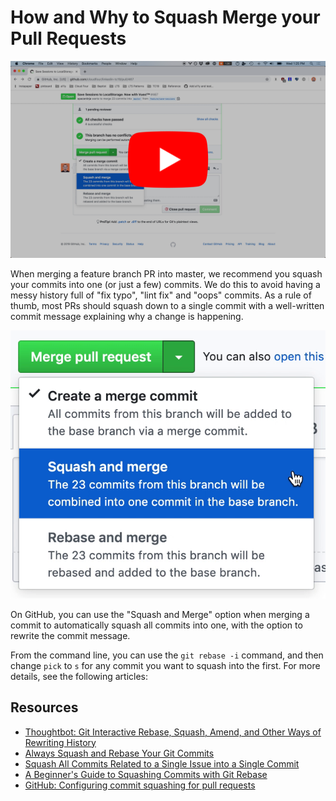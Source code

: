 # How and Why to Squash Merge your Pull Requests

[![How and Why to Squash Merge your Pull Requests](./thumbnail.png)](https://www.youtube.com/watch?v=41EITMtWUZM "How and Why to Squash Merge your Pull Requests")

When merging a feature branch PR into master, we recommend you squash your commits into one (or just a few) commits. We do this to avoid having a messy history full of "fix typo", "lint fix" and "oops" commits. As a rule of thumb, most PRs should squash down to a single commit with a well-written commit message explaining why a change is happening.

![Screenshot showing the "Squash and merge" option from the Merge button dropdown](./squash-option.png)

On GitHub, you can use the "Squash and Merge" option when merging a commit to automatically squash all commits into one, with the option to rewrite the commit message.

From the command line, you can use the `git rebase -i` command, and then change `pick` to `s` for any commit you want to squash into the first. For more details, see the following articles:

## Resources

- [Thoughtbot: Git Interactive Rebase, Squash, Amend, and Other Ways of Rewriting History](https://thoughtbot.com/blog/git-interactive-rebase-squash-amend-rewriting-history)
- [Always Squash and Rebase Your Git Commits](https://blog.carbonfive.com/2017/08/28/always-squash-and-rebase-your-git-commits/)
- [Squash All Commits Related to a Single Issue into a Single Commit](https://github.com/todotxt/todo.txt-android/wiki/Squash-All-Commits-Related-to-a-Single-Issue-into-a-Single-Commit)
- [A Beginner's Guide to Squashing Commits with Git Rebase](https://medium.com/@slamflipstrom/a-beginners-guide-to-squashing-commits-with-git-rebase-8185cf6e62ec)
- [GitHub: Configuring commit squashing for pull requests](https://help.github.com/en/articles/configuring-commit-squashing-for-pull-requests)
